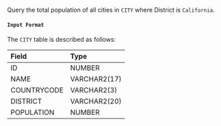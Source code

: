 Query the total population of all cities in `CITY` where District is `California`.

#### `Input Format`

The `CITY` table is described as follows:

|Field|Type|
|:--|:--|
|ID|NUMBER|
|NAME|VARCHAR2(17)|
|COUNTRYCODE|VARCHAR2(3)|
|DISTRICT|VARCHAR2(20)|
|POPULATION|NUMBER|
<br>